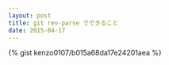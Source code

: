 ```yaml
---
layout: post
title: git rev-parse でできること
date: 2015-04-17
---
```


{% gist kenzo0107/b015a68da17e24201aea %}
